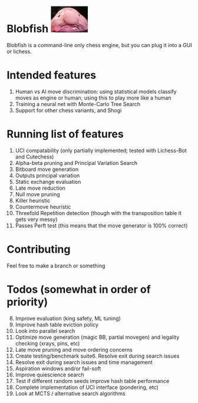 # Blobfish ![picture of a blobfish](https://raw.githubusercontent.com/jeromew21/Blobfish/mcts/resources/pic.png)

Blobfish is a command-line only chess engine, but you can plug it into a GUI or lichess.

# Intended features

1. Human vs AI move discrimination: using statistical models classify moves as engine or human; using this to play more like a human
2. Training a neural net with Monte-Carlo Tree Search
3. Support for other chess variants, and Shogi

# Running list of features
1. UCI compatability (only partially implemented; tested with Lichess-Bot and Cutechess)
4. Alpha-beta pruning and Principal Variation Search
2. Bitboard move generation
3. Outputs principal variation
6. Static exchange evaluation
4. Late move reduction
5. Null move pruning
6. Killer heuristic
7. Countermove heuristic
7. Threefold Repetition detection (though with the transposition table it gets very messy)
3. Passes Perft test (this means that the move generator is 100% correct)

# Contributing

Feel free to make a branch or something

# Todos (somewhat in order of priority)
8. Improve evaluation (king safety, ML tuning)
1. Improve hash table eviction policy
1. Look into parallel search
1. Optimize move generation (magic BB, partial movegen) and legality checking (xrays, pins, etc) 
7. Late move pruning and move ordering concerns
3. Create testing/benchmark suite6. Resolve exit during search issues
6. Resolve exit during search issues and time management
7. Aspiration windows and/or fail-soft
4. Improve quiescience search
9. Test if different random seeds improve hash table performance
6. Complete implementation of UCI interface (pondering, etc)
9. Look at MCTS / alternative search algorithms
